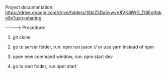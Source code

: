 Project documentation: https://drive.google.com/drive/folders/1SkIZ5Da5ywvV8VK8lWG_TI8Egtfqko8y?usp=sharing


-----> Procedure:

1) git clone

2) go to server folder, run: npm run jason       // or use yarn instead of npm

3) open new command window, run: npm start dev

4) go to root folder, run npm start
